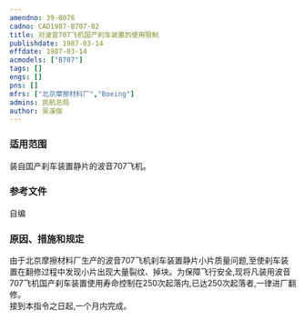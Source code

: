 ```yaml
---
amendno: 39-0076  
cadno: CAD1987-B707-02  
title: 对波音707飞机国产刹车装置的使用限制  
publishdate: 1987-03-14  
effdate: 1987-03-14  
acmodels: ["B707"]  
tags: []  
engs: []  
pns: []  
mfrs: ["北京摩擦材料厂","Boeing"]  
admins: 民航总局  
author: 吴溪俊  
---
```

  
### 适用范围  
装自国产刹车装置静片的波音707飞机。  
  
<!--more-->  
### 参考文件  
  自编  
  
### 原因、措施和规定  

  由于北京摩擦材料厂生产的波音707飞机刹车装置静片小片质量问题,至使刹车装置在翻修过程中发现小片出现大量裂纹、掉块。为保障飞行安全,现将凡装用波音707飞机国产刹车装置使用寿命控制在250次起落内,已达250次起落者,一律进厂翻修。  
  接到本指令之日起,一个月内完成。  
